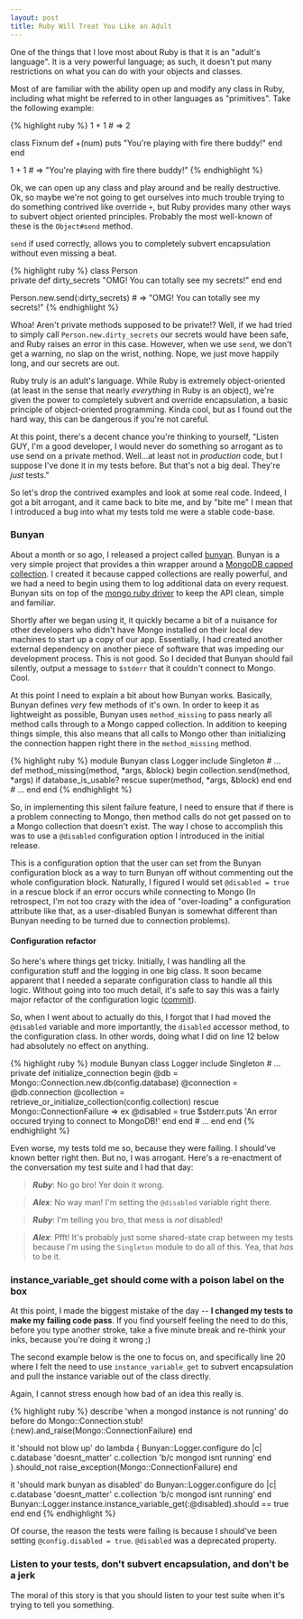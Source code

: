 ```yaml
---
layout: post
title: Ruby Will Treat You Like an Adult
---
```


One of the things that I love most about Ruby is that it is an "adult's language". It is a very powerful language; as such, it doesn't put many restrictions on what you can do with your objects and classes. 

Most of are familiar with the ability open up and modify any class in Ruby, including what might be referred to in other languages as "primitives". Take the following example:

{% highlight ruby %}
1 + 1 # => 2
 
class Fixnum
  def +(num)
    puts "You're playing with fire there buddy!"
  end
end
 
1 + 1 # => "You're playing with fire there buddy!"
{% endhighlight %}

Ok, we can open up any class and play around and be really destructive. Ok, so maybe we're not going to get ourselves into much trouble trying to do something contrived like override `+`, but Ruby provides many other ways to subvert object oriented principles. Probably the most well-known of these is the `Object#send` method. 


`send` if used correctly, allows you to completely subvert encapsulation without even missing a beat.

{% highlight ruby %}
class Person  
  private
    def dirty_secrets
      "OMG! You can totally see my secrets!"
    end
end
 
Person.new.send(:dirty_secrets) # => "OMG! You can totally see my secrets!"
{% endhighlight %}

Whoa! Aren't private methods supposed to be private!? Well, if we had tried to simply call `Person.new.dirty_secrets` our secrets would have been safe, and Ruby raises an error in this case. However, when we use `send`, we don't get a warning, no slap on the wrist, nothing. Nope, we just move happily long, and our secrets are out. 

Ruby truly is an adult's language. While Ruby is extremely object-oriented (at least in the sense that nearly _everything_ in Ruby is an object), we're given the power to completely subvert and override encapsulation, a basic principle of object-oriented programming. Kinda cool, but as I found out the hard way, this can be dangerous if you're not careful. 

At this point, there's a decent chance you're thinking to yourself, "Listen GUY, I'm a good developer, I would never do something so arrogant as to use send on a private method. Well...at least not in _production_ code, but I suppose I've done it in my tests before. But that's not a big deal. They're _just_ tests."

So let's drop the contrived examples and look at some real code. Indeed, I got a bit arrogant, and it came back to bite me, and by "bite me" I mean that I introduced a bug into what my tests told me were a stable code-base. 

### Bunyan

About a month or so ago, I released a project called [bunyan](http://github.com/ajsharp/bunyan). Bunyan is a very simple project that provides a thin wrapper around a [MongoDB capped collection](http://www.mongodb.org/display/DOCS/Capped+Collections). I created it because capped collections are really powerful, and we had a need to begin using them to log additional data on every request. Bunyan sits on top of the [mongo ruby driver](http://github.com/mongodb/mongo-ruby-driver) to keep the API clean, simple and familiar.

Shortly after we began using it, it quickly became a bit of a nuisance for other developers who didn't have Mongo installed on their local dev machines to start up a copy of our app. Essentially, I had created another external dependency on another piece of software that was impeding our development process. This is not good. So I decided that Bunyan should fail silently, output a message to `$stderr` that it couldn't connect to Mongo. Cool.

At this point I need to explain a bit about how Bunyan works. Basically, Bunyan defines _very_ few methods of it's own. In order to keep it as lightweight as possible, Bunyan uses `method_missing` to pass nearly all method calls through to a Mongo capped collection. In addition to keeping things simple, this also means that all calls to Mongo other than initializing the connection happen right there in the `method_missing` method.

{% highlight ruby %}
module Bunyan
  class Logger
    include Singleton
    # ...
    def method_missing(method, *args, &block)
      begin
        collection.send(method, *args) if database_is_usable?
      rescue
        super(method, *args, &block)
      end
    end
    # ...
  end
end
{% endhighlight %}

So, in implementing this silent failure feature, I need to ensure that if there is a problem connecting to Mongo, then method calls do not get passed on to a Mongo collection that doesn't exist. The way I chose to accomplish this was to use a `@disabled` configuration option I introduced in the initial release. 

This is a configuration option that the user can set from the Bunyan configuration block as a way to turn Bunyan off without commenting out the whole configuration block. Naturally, I figured I would set `@disabled = true` in a rescue block if an error occurs while connecting to Mongo (In retrospect, I'm not too crazy with the idea of "over-loading" a configuration attribute like that, as a user-disabled Bunyan is somewhat different than Bunyan needing to be turned due to connection problems).

#### Configuration refactor

So here's where things get tricky. Initially, I was handling all the configuration stuff and the logging in one big class. It soon became apparent that I needed a separate configuration class to handle all this logic. Without going into too much detail, it's safe to say this was a fairly major refactor of the configuration logic ([commit](http://github.com/ajsharp/bunyan/commit/f9d609aacd403742e8d5f0f1d99d92d7100cda9b)). 

So, when I went about to actually do this, I forgot that I had moved the `@disabled` variable and more importantly, the `disabled` accessor method, to the configuration class. In other words, doing what I did on line 12 below had absolutely no effect on anything.

{% highlight ruby %}
module Bunyan
  class Logger
    include Singleton
    # ...
    private
      def initialize_connection
        begin
          @db = Mongo::Connection.new.db(config.database)
          @connection = @db.connection
          @collection = retrieve_or_initialize_collection(config.collection)
        rescue Mongo::ConnectionFailure => ex
          @disabled = true
          $stderr.puts 'An error occured trying to connect to MongoDB!'
        end
      end
    # ...
  end
end
{% endhighlight %}

Even worse, my tests told me so, because they were failing. I should've known better right then. But no, I was arrogant. Here's a re-enactment of the conversation my test suite and I had that day:
> **_Ruby_**: No go bro! Yer doin it wrong.

> **_Alex_**: No way man! I'm setting the `@disabled` variable right there. 

> **_Ruby_**: I'm telling you bro, that mess is *not* disabled!

> **_Alex_**: Pfft! It's probably just some shared-state crap between my tests because I'm using the `Singleton` module to do all of this. Yea, that _has_ to be it.

### instance\_variable\_get should come with a poison label on the box

At this point, I made the biggest mistake of the day -- **I changed my tests to make my failing code pass**. If you find yourself feeling the need to do this, before you type another stroke, take a five minute break and re-think your inks, because you're doing it wrong ;) 

The second example below is the one to focus on, and specifically line 20 where I felt the need to use `instance_variable_get` to subvert encapsulation and pull the instance variable out of the class directly. 

Again, I cannot stress enough how bad of an idea this really is.

{% highlight ruby %}
describe 'when a mongod instance is not running' do
  before do
    Mongo::Connection.stub!(:new).and_raise(Mongo::ConnectionFailure)
  end
 
  it 'should not blow up' do
    lambda {
      Bunyan::Logger.configure do |c|
        c.database 'doesnt_matter'
        c.collection 'b/c mongod isnt running'
      end
    }.should_not raise_exception(Mongo::ConnectionFailure)
  end
 
  it 'should mark bunyan as disabled' do
    Bunyan::Logger.configure do |c|
      c.database 'doesnt_matter'
      c.collection 'b/c mongod isnt running'
    end
    Bunyan::Logger.instance.instance_variable_get(:@disabled).should == true
  end
end
{% endhighlight %}

Of course, the reason the tests were failing is because I should've been setting `@config.disabled = true`. `@disabled` was a deprecated property.

### Listen to your tests, don't subvert encapsulation, and don't be a jerk

The moral of this story is that you should listen to your test suite when it's trying to tell you something.